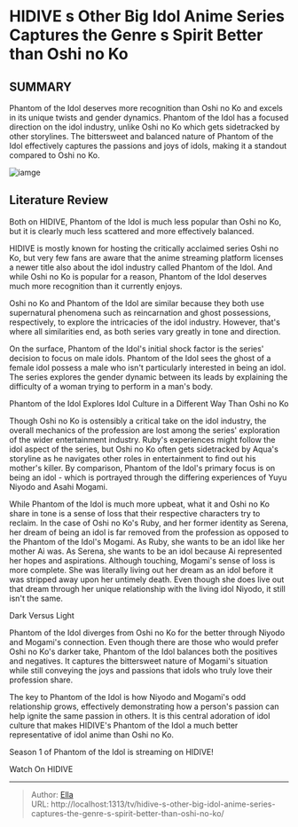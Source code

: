 # HIDIVE s Other Big Idol Anime Series Captures the Genre s Spirit Better than Oshi no Ko


## SUMMARY 



  Phantom of the Idol deserves more recognition than Oshi no Ko and excels in its unique twists and gender dynamics.   Phantom of the Idol has a focused direction on the idol industry, unlike Oshi no Ko which gets sidetracked by other storylines.   The bittersweet and balanced nature of Phantom of the Idol effectively captures the passions and joys of idols, making it a standout compared to Oshi no Ko.  

![iamge](https://static1.srcdn.com/wordpress/wp-content/uploads/2024/01/oshi-no-ko-versus-phantom-of-the-idol.jpg)

## Literature Review
Both on HIDIVE, Phantom of the Idol is much less popular than Oshi no Ko, but it is clearly much less scattered and more effectively balanced.




HIDIVE is mostly known for hosting the critically acclaimed series Oshi no Ko, but very few fans are aware that the anime streaming platform licenses a newer title also about the idol industry called Phantom of the Idol. And while Oshi no Ko is popular for a reason, Phantom of the Idol deserves much more recognition than it currently enjoys.




Oshi no Ko and Phantom of the Idol are similar because they both use supernatural phenomena such as reincarnation and ghost possessions, respectively, to explore the intricacies of the idol industry. However, that&#39;s where all similarities end, as both series vary greatly in tone and direction.

          

On the surface, Phantom of the Idol&#39;s initial shock factor is the series&#39; decision to focus on male idols. Phantom of the Idol sees the ghost of a female idol possess a male who isn&#39;t particularly interested in being an idol. The series explores the gender dynamic between its leads by explaining the difficulty of a woman trying to perform in a man&#39;s body.


 Phantom of the Idol Explores Idol Culture in a Different Way Than Oshi no Ko 
          




Though Oshi no Ko is ostensibly a critical take on the idol industry, the overall mechanics of the profession are lost among the series&#39; exploration of the wider entertainment industry. Ruby&#39;s experiences might follow the idol aspect of the series, but Oshi no Ko often gets sidetracked by Aqua&#39;s storyline as he navigates other roles in entertainment to find out his mother&#39;s killer. By comparison, Phantom of the Idol&#39;s primary focus is on being an idol - which is portrayed through the differing experiences of Yuyu Niyodo and Asahi Mogami.

While Phantom of the Idol is much more upbeat, what it and Oshi no Ko share in tone is a sense of loss that their respective characters try to reclaim. In the case of Oshi no Ko&#39;s Ruby, and her former identity as Serena, her dream of being an idol is far removed from the profession as opposed to the Phantom of the Idol&#39;s Mogami. As Ruby, she wants to be an idol like her mother Ai was. As Serena, she wants to be an idol because Ai represented her hopes and aspirations. Although touching, Mogami&#39;s sense of loss is more complete. She was literally living out her dream as an idol before it was stripped away upon her untimely death. Even though she does live out that dream through her unique relationship with the living idol Niyodo, it still isn&#39;t the same.






 Dark Versus Light 
          

Phantom of the Idol diverges from Oshi no Ko for the better through Niyodo and Mogami&#39;s connection. Even though there are those who would prefer Oshi no Ko&#39;s darker take, Phantom of the Idol balances both the positives and negatives. It captures the bittersweet nature of Mogami&#39;s situation while still conveying the joys and passions that idols who truly love their profession share.

The key to Phantom of the Idol is how Niyodo and Mogami&#39;s odd relationship grows, effectively demonstrating how a person&#39;s passion can help ignite the same passion in others. It is this central adoration of idol culture that makes HIDIVE&#39;s Phantom of the Idol a much better representative of idol anime than Oshi no Ko. 

Season 1 of Phantom of the Idol is streaming on HIDIVE!




Watch On HIDIVE



---

> Author: [Ella](https://instagram.hk.cn/)  
> URL: http://localhost:1313/tv/hidive-s-other-big-idol-anime-series-captures-the-genre-s-spirit-better-than-oshi-no-ko/  

